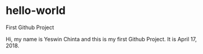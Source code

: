 # hello-world
First Github Project

Hi, my name is Yeswin Chinta and this is my first Github Project. It is April 17, 2018. 
